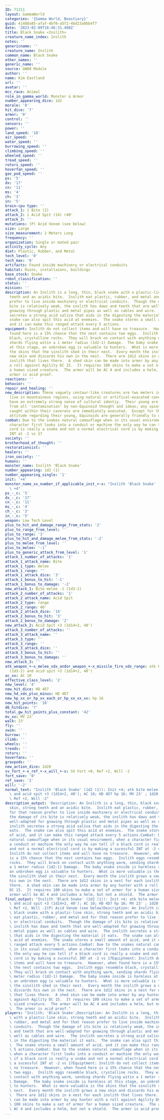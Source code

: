 ```yaml
---
ID: 71311
layout: GammaWorld
categories: '{Gamma World, Beastiary}'
guid: 41488a85-afaf-4bf0-a5f2-4bd23a0bb4f7
date: '2023-02-09T16:46:31.480Z'
title: Black Snake «Inslith»
creature_name_index: Inslith
notes: ''
genericname: ''
creature_name: Inslith
common_name: Black Snake
other_names: ''
generic_name: ''
source: GW08 Module
author: ''
name: Kim Eastland
url: ''
avatar: ''
mcc_race: Animal
role_in_gamma_world: Monster & Armor
number_appearing_dice: 1d2
morale: '8'
hit_dice: '7'
armor: '0'
control: ''
sensors: ''
power: ''
land_speed: '18'
air_speed: ''
water_speed: ''
burrowing_speed: ''
climbing_speed: ''
wheeled_speed: ''
tread_speed: ''
rotors_speed: ''
hoverfan_speed: ''
gav_pod_speed: ''
ps: '5'
dx: '17'
cn: '11'
ms: '4'
ch: '3'
in: '5'
brain-cpu type: ''
attack_1: 1 Bite (2)
attack_2: 1 Acid Spit (14) r40'
attack_3: ''
mutations: (P) Acid Venom (see below)
size: Large
size_measurement: 2 Meters Long
frequency: ''
organization: Single or mated pair
activity_cycle: Any
diet: Plastic, Rubber, and Metal
tech_level: '0'
tech_max: '0'
artifacts: Found inside machinery or electrical conduits
habitat: Ruins, installaions, buildings
base_stock: Snake
robot_classification: ''
status: ''
mission: ''
description: An Inslith is a long, thin, black snake with a plastic-line skin, strong
  teeth and an acidic bite.  Inslith eat plastic, rubber, and metal and for that reason
  prefer to live inside machinery or electrical conduits.  Though the damage of its
  bite is relatively weak, the inslith has daws and teeth that are well-adapted for
  gnawing through plastic and metal pipes as well as cables and wire.  The inslith
  secretes a strong acid saliva that aids in the digesting the material it eats.  The
  snake can also spit this acid at enemies.  The snake stores a small amount of acid,
  and it can make this ranged attack every 5 actions.
equipment: Inslith do not collect items and will have no treasure.  However, when
  found here is a 15% chance that the nest contains two eggs.  Inslith eggs resemble
  black, crystalline rocks.  They will brack on contact with anything warm, sending
  shards flying witin a 1 meter radius (1d2-1) Damage.  The baby snake inside is harmless
  at this stage, an unbroken egg is valuable to hunters.  What is more valuable is
  the skins that the sinslith shed in their nest.  Every month the inslith grows a
  new skin and discards his own in the nest.  There are 1d12 skins in a nest for each
  inslith that lives there.  A shed skin can be made into armor by any hunter with
  a roll against Agility DC 15.  It requires 100 skins to make a set of armor for
  a human sized creature.  The armor will be AC 4 and includes a helm, but not a shield.  The
  armor is acid proof.
reactions: ''
behavior: ''
repair_and_healing: ''
new_description: These vaguely centaur-like creatures are two meters in height and
  live in mountainous regions, using natural or artifical-exacated caverns for shelter.  Equinoids
  have an extremely strong sense of cultural identiy.  Their young are kept isolated
  from all 'contamination' by non-Equinoid thought and ideas; any spies or inflitrators
  caught within their caverans are immediately executed.  Except for this protectionists
  attitude regarding their young, Equinoids are generally friendly to other races.
combat: Due to the snakes natural camouflage when in its usual enviroment, when a
  character first looks into a conduit or machine the only way he can tell if a black
  cord is really a snake and not a normal electrical cord is by making a sucessful
  INT at -2 vs 17
society: ''
brotherhood_of_thought: ''
restorationsist: ''
healers: ''
iron_society: ''
humans: ''
monster_name: Inslith 'Black Snake'
number_appearing: 1d2 (1)
number_appearing_single: '1'
init: '+4'
monster_name_xx_number_if_applicable_init_+-x: "Inslith 'Black Snake' (1d2 (1)): Init\
  \ +4"
ps_-_c: '5'
dx_-_c: '17'
cn_-_c: '11'
ms_-_c: '4'
ch_-_c: '3'
in_-_c: '5'
weapon: Low Tech Level
plus_to_hit_and_damage_range_from_stats: '2'
plus_to_range_from_level: ''
plus_to_range: '3'
plus_to_hit_and_damage_melee_from_stats: '-2'
plus_to_melee_from_level: ''
plus_to_melee: '-1'
plus_to_generic_attack_from_level: '1'
attack_1_number_of_attacks: '1'
attack_1_attack_name: Bite
attack_1_type: melee
attack_1_range: ''
attack_1_attack_dice: '3'
attack_1_bonus_to_hit: '-1'
attack_1_bonus_to_damage: '-2'
new_attack_1: Bite melee -1 (1d3-2)
attack_2_number_of_attacks: '1'
attack_2_attack_name: Acid Spit
attack_2_type: range
attack_2_range: 40'
attack_2_attack_dice: '14'
attack_2_bonus_to_hit: '3'
attack_2_bonus_to_damage: '2'
new_attack_2: Acid Spit +3 (1d14+2, 40')
attack_3_number_of_attacks: ''
attack_3_attack_name: ''
attack_3_type: ''
attack_3_range: ''
attack_3_attack_dice: ''
attack_3_bonus_to_hit: ''
attack_3_bonus_to_damage: ''
new_attack_3: ''
atk_weapon_+-x_melee_xdx_andor_weapon_+-x_missile_fire_xdx_range: atk bite melee -1
  (1d3-2) and acid spit +3 (1d14+2, 40')
ac_xx: AC 10
effective_class_level: '2'
new_level: '4'
new_hit_dice: HD 4D7
new_hd_xdx_plus_minus: HD 4D7
new_hp_xx_or_hp_xx_each_or_hp_xx_xx_xx: hp 16
new_hit_points: '16'
d6_hitdice: '7'
total_gw_hit_points_plus_constant: '42'
mv_xx: MV 23'
walk: 23'
fly: ''
swim: ''
burrow: ''
climb: ''
wheels: ''
treads: ''
rotors: ''
hoverfans: ''
gravpods: ''
new_action_dice: 1d20
sv_fort_+-x_ref_+-x_will_+-x: SV Fort +0, Ref +2, Will -2
fort_save: '0'
ref_save: '2'
will: '-2'
normal_text: "Inslith 'Black Snake' (1d2 (1)): Init +4; atk bite melee -1 (1d3-2)\
  \ and acid spit +3 (1d14+2, 40'); AC 10; HD 4D7 hp 16; MV 23' ; 1d20; SV Fort +0,\
  \ Ref +2, Will -2"
description_output: 'Description: An Inslith is a long, thin, black snake with a plastic-line
  skin, strong teeth and an acidic bite.  Inslith eat plastic, rubber, and metal and
  for that reason prefer to live inside machinery or electrical conduits.  Though
  the damage of its bite is relatively weak, the inslith has daws and teeth that are
  well-adapted for gnawing through plastic and metal pipes as well as cables and wire.  The
  inslith secretes a strong acid saliva that aids in the digesting the material it
  eats.  The snake can also spit this acid at enemies.  The snake stores a small amount
  of acid, and it can make this ranged attack every 5 actions.Combat: Due to the snakes
  natural camouflage when in its usual enviroment, when a character first looks into
  a conduit or machine the only way he can tell if a black cord is really a snake
  and not a normal electrical cord is by making a sucessful INT at -2 vs 17Equiptment:
  Inslith do not collect items and will have no treasure.  However, when found here
  is a 15% chance that the nest contains two eggs.  Inslith eggs resemble black, crystalline
  rocks.  They will brack on contact with anything warm, sending shards flying witin
  a 1 meter radius (1d2-1) Damage.  The baby snake inside is harmless at this stage,
  an unbroken egg is valuable to hunters.  What is more valuable is the skins that
  the sinslith shed in their nest.  Every month the inslith grows a new skin and discards
  his own in the nest.  There are 1d12 skins in a nest for each inslith that lives
  there.  A shed skin can be made into armor by any hunter with a roll against Agility
  DC 15.  It requires 100 skins to make a set of armor for a human sized creature.  The
  armor will be AC 4 and includes a helm, but not a shield.  The armor is acid proof.'
final_output: "Inslith 'Black Snake' (1d2 (1)): Init +4; atk bite melee -1 (1d3-2)\
  \ and acid spit +3 (1d14+2, 40'); AC 10; HD 4D7 hp 16; MV 23' ; 1d20; SV Fort +0,\
  \ Ref +2, Will -2(P) Acid Venom (see below)Description: An Inslith is a long, thin,\
  \ black snake with a plastic-line skin, strong teeth and an acidic bite.  Inslith\
  \ eat plastic, rubber, and metal and for that reason prefer to live inside machinery\
  \ or electrical conduits.  Though the damage of its bite is relatively weak, the\
  \ inslith has daws and teeth that are well-adapted for gnawing through plastic and\
  \ metal pipes as well as cables and wire.  The inslith secretes a strong acid saliva\
  \ that aids in the digesting the material it eats.  The snake can also spit this\
  \ acid at enemies.  The snake stores a small amount of acid, and it can make this\
  \ ranged attack every 5 actions.Combat: Due to the snakes natural camouflage when\
  \ in its usual enviroment, when a character first looks into a conduit or machine\
  \ the only way he can tell if a black cord is really a snake and not a normal electrical\
  \ cord is by making a sucessful INT at -2 vs 17Equiptment: Inslith do not collect\
  \ items and will have no treasure.  However, when found here is a 15% chance that\
  \ the nest contains two eggs.  Inslith eggs resemble black, crystalline rocks. \
  \ They will brack on contact with anything warm, sending shards flying witin a 1\
  \ meter radius (1d2-1) Damage.  The baby snake inside is harmless at this stage,\
  \ an unbroken egg is valuable to hunters.  What is more valuable is the skins that\
  \ the sinslith shed in their nest.  Every month the inslith grows a new skin and\
  \ discards his own in the nest.  There are 1d12 skins in a nest for each inslith\
  \ that lives there.  A shed skin can be made into armor by any hunter with a roll\
  \ against Agility DC 15.  It requires 100 skins to make a set of armor for a human\
  \ sized creature.  The armor will be AC 4 and includes a helm, but not a shield.\
  \  The armor is acid proof."
players: "Inslith; 'Black Snake';Description: An Inslith is a long, thin, black snake\
  \ with a plastic-line skin, strong teeth and an acidic bite.  Inslith eat plastic,\
  \ rubber, and metal and for that reason prefer to live inside machinery or electrical\
  \ conduits.  Though the damage of its bite is relatively weak, the inslith has daws\
  \ and teeth that are well-adapted for gnawing through plastic and metal pipes as\
  \ well as cables and wire.  The inslith secretes a strong acid saliva that aids\
  \ in the digesting the material it eats.  The snake can also spit this acid at enemies.\
  \  The snake stores a small amount of acid, and it can make this ranged attack every\
  \ 5 actions.Combat: Due to the snakes natural camouflage when in its usual enviroment,\
  \ when a character first looks into a conduit or machine the only way he can tell\
  \ if a black cord is really a snake and not a normal electrical cord is by making\
  \ a sucessful INT at -2 vs 17Equiptment: Inslith do not collect items and will have\
  \ no treasure.  However, when found here is a 15% chance that the nest contains\
  \ two eggs.  Inslith eggs resemble black, crystalline rocks.  They will brack on\
  \ contact with anything warm, sending shards flying witin a 1 meter radius (1d2-1)\
  \ Damage.  The baby snake inside is harmless at this stage, an unbroken egg is valuable\
  \ to hunters.  What is more valuable is the skins that the sinslith shed in their\
  \ nest.  Every month the inslith grows a new skin and discards his own in the nest.\
  \  There are 1d12 skins in a nest for each inslith that lives there.  A shed skin\
  \ can be made into armor by any hunter with a roll against Agility DC 15.  It requires\
  \ 100 skins to make a set of armor for a human sized creature.  The armor will be\
  \ AC 4 and includes a helm, but not a shield.  The armor is acid proof.|"
...
```


